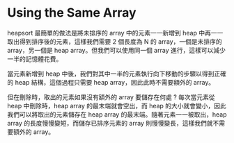 # Using the Same Array

heapsort 最簡單的做法是將未排序的 array 中的元素一一新增到 heap 中再一一取出得到排序後的元素，這樣我們需要 2 個長度為 N 的 array，一個是未排序的 array，另一個是 heap array。但我們可以使用同一個 array 進行，這樣可以減少一半的記憶體花費。

當元素新增到 heap 中後，我們對其中一半的元素執行向下移動的步驟以得到正確的 heap 結構，這個過程只需要 heap array，因此此時不需要額外的 array。

但在刪除時，取出的元素如果沒有額外的 array 要儲存在何處 ? 每次當元素從 heap 中刪除時，heap array 的最末端就會空出，而 heap 的大小就會變小，因此我們可以將取出的元素儲存在 heap array 的最末端。隨著元素一一被取出，heap array 的長度慢慢變短，而儲存已排序元素的 array 則慢慢變長，這樣我們就不需要額外的 array。

